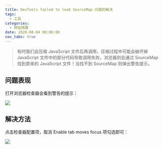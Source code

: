 ```yaml
---
title: DevTools failed to load SourceMap 问题的解决
tags:
  - 工具
categories:
  - 网站搭建
date: 2020-08-04 00:00:00
nav_tabs: true
---
```


> 有时我们会压缩 JavaScript 文件后再调用，压缩过程中可能会破坏掉 JavaScript 文件中的部分代码导致调用失败，浏览器则会通过 SourceMap 找到原来的 JavaScript 文件！当找不到 SourceMap 则弹出警告提示。

<!-- more -->

## 问题表现

打开浏览器检查器会看到警告的提示：

![](https://cdn.dusays.com/2020/08/248-1.jpg)

## 解决方法

点击检查器配置项，取消 Enable tab moves focus 项勾选即可：

![](https://cdn.dusays.com/2020/08/248-2.jpg)
